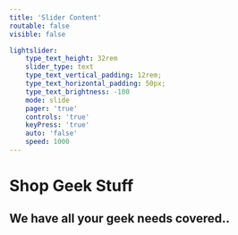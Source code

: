 ```yaml
---
title: 'Slider Content'
routable: false
visible: false

lightslider:
    type_text_height: 32rem
    slider_type: text
    type_text_vertical_padding: 12rem;
    type_text_horizontal_padding: 50px;
    type_text_brightness: -100
    mode: slide
    pager: 'true'
    controls: 'true'
    keyPress: 'true'
    auto: 'false'
    speed: 1000
---
```


# Shop Geek Stuff
## We have all your **geek** needs covered..
